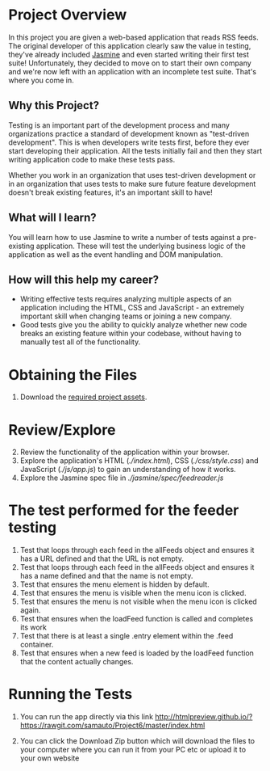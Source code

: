 # Project Overview

In this project you are given a web-based application that reads RSS feeds. The original developer of this application clearly saw the value in testing, they've already included [Jasmine](http://jasmine.github.io/) and even started writing their first test suite! Unfortunately, they decided to move on to start their own company and we're now left with an application with an incomplete test suite. That's where you come in.


## Why this Project?

Testing is an important part of the development process and many organizations practice a standard of development known as "test-driven development". This is when developers write tests first, before they ever start developing their application. All the tests initially fail and then they start writing application code to make these tests pass.

Whether you work in an organization that uses test-driven development or in an organization that uses tests to make sure future feature development doesn't break existing features, it's an important skill to have!


## What will I learn?

You will learn how to use Jasmine to write a number of tests against a pre-existing application. These will test the underlying business logic of the application as well as the event handling and DOM manipulation.


## How will this help my career?

* Writing effective tests requires analyzing multiple aspects of an application including the HTML, CSS and JavaScript - an extremely important skill when changing teams or joining a new company.
* Good tests give you the ability to quickly analyze whether new code breaks an existing feature within your codebase, without having to manually test all of the functionality.

# Obtaining the Files
1. Download the [required project assets](http://github.com/udacity/frontend-nanodegree-feedreader).

# Review/Explore
2. Review the functionality of the application within your browser.
3. Explore the application's HTML (*./index.html*), CSS (*./css/style.css*) and JavaScript (*./js/app.js*) to gain an understanding of how it works.
4. Explore the Jasmine spec file in *./jasmine/spec/feedreader.js*

# The test performed for the feeder testing
1. Test that loops through each feed in the allFeeds object and ensures it has a URL defined and that the URL is not empty.
2. Test that loops through each feed in the allFeeds object and ensures it has a name defined and that the name is not empty.
3. Test that ensures the menu element is hidden by default.
4. Test that ensures the menu is visible when the menu icon is clicked. 
5. Test that ensures the menu is not visible when the menu icon is clicked again.
6. Test that ensures when the loadFeed function is called and completes its work
7. Test that there is at least a single .entry element within the .feed container. 
8. Test that ensures when a new feed is loaded by the loadFeed function that the content actually changes. 

# Running the Tests
1. You can run the app directly via this link http://htmlpreview.github.io/?https://rawgit.com/samauto/Project6/master/index.html

2. You can click the Download Zip button which will download the files to your computer where you can run it from your PC etc or upload it to your own website
